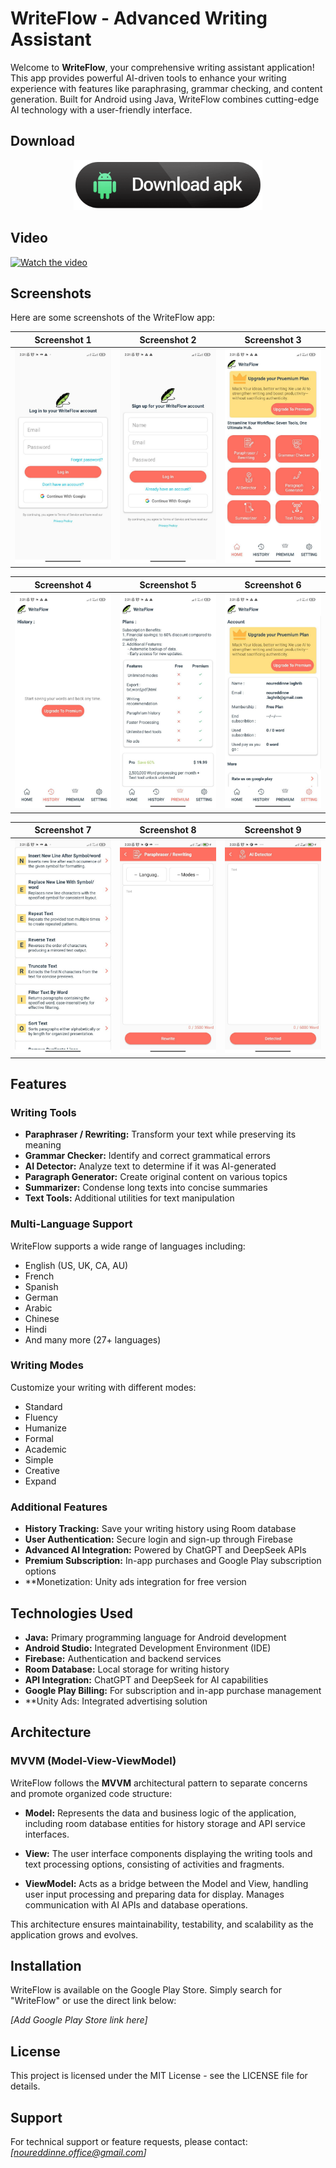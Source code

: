 # WriteFlow - Advanced Writing Assistant

Welcome to **WriteFlow**, your comprehensive writing assistant application! This app provides powerful AI-driven tools to enhance your writing experience with features like paraphrasing, grammar checking, and content generation. Built for Android using Java, WriteFlow combines cutting-edge AI technology with a user-friendly interface.

## Download

<p align="center">
    <a href="https://github.com/noureddinelaghribe/WriteFlow/raw/refs/heads/main/app/release/WriteFlow.apk">
        <img src="https://raw.githubusercontent.com/noureddinelaghribe/WriteFlow/refs/heads/main/download_apk.png" alt="Get it on Google Play" height="80">
    </a>
</p>

## Video 

[![Watch the video](https://img.youtube.com/vi/5kuReJPleKQ/hqdefault.jpg)](https://www.youtube.com/watch?v=5kuReJPleKQ)
                            
                            
## Screenshots

Here are some screenshots of the WriteFlow app:

| Screenshot 1 | Screenshot 2 | Screenshot 3 |
|--------------|--------------|--------------|
| ![Screenshot 1](https://raw.githubusercontent.com/noureddinelaghribe/WriteFlow/refs/heads/main/WriteFlow/photo_2025-03-21_02-33-49%20(2).jpg) | ![Screenshot 2](https://raw.githubusercontent.com/noureddinelaghribe/WriteFlow/refs/heads/main/WriteFlow/photo_2025-03-21_02-33-50.jpg) | ![Screenshot 3](https://raw.githubusercontent.com/noureddinelaghribe/WriteFlow/refs/heads/main/WriteFlow/photo_2025-03-21_17-55-26.jpg) |

| Screenshot 4 | Screenshot 5 | Screenshot 6 |
|--------------|--------------|--------------|
| ![Screenshot 4](https://raw.githubusercontent.com/noureddinelaghribe/WriteFlow/refs/heads/main/WriteFlow/photo_2025-03-21_02-33-51.jpg) | ![Screenshot 5](https://raw.githubusercontent.com/noureddinelaghribe/WriteFlow/refs/heads/main/WriteFlow/photo_2025-03-21_02-33-50%20(3).jpg) | ![Screenshot 6](https://raw.githubusercontent.com/noureddinelaghribe/WriteFlow/refs/heads/main/WriteFlow/photo_2025-03-21_02-33-50%20(2).jpg) |

| Screenshot 7 | Screenshot 8 | Screenshot 9 |
|--------------|--------------|--------------|
| ![Screenshot 7](https://raw.githubusercontent.com/noureddinelaghribe/WriteFlow/refs/heads/main/WriteFlow/photo_2025-03-21_02-33-49.jpg) | ![Screenshot 8](https://raw.githubusercontent.com/noureddinelaghribe/WriteFlow/refs/heads/main/WriteFlow/photo_2025-03-21_02-33-47.jpg) | ![Screenshot 9](https://raw.githubusercontent.com/noureddinelaghribe/WriteFlow/refs/heads/main/WriteFlow/photo_2025-03-21_02-33-48.jpg) |


## Features

### Writing Tools
- **Paraphraser / Rewriting:** Transform your text while preserving its meaning
- **Grammar Checker:** Identify and correct grammatical errors
- **AI Detector:** Analyze text to determine if it was AI-generated
- **Paragraph Generator:** Create original content on various topics
- **Summarizer:** Condense long texts into concise summaries
- **Text Tools:** Additional utilities for text manipulation

### Multi-Language Support
WriteFlow supports a wide range of languages including:
- English (US, UK, CA, AU)
- French
- Spanish
- German
- Arabic
- Chinese
- Hindi
- And many more (27+ languages)

### Writing Modes
Customize your writing with different modes:
- Standard
- Fluency
- Humanize
- Formal
- Academic
- Simple
- Creative
- Expand

### Additional Features
- **History Tracking:** Save your writing history using Room database
- **User Authentication:** Secure login and sign-up through Firebase
- **Advanced AI Integration:** Powered by ChatGPT and DeepSeek APIs
- **Premium Subscription:** In-app purchases and Google Play subscription options
- **Monetization: Unity ads integration for free version

## Technologies Used

- **Java:** Primary programming language for Android development
- **Android Studio:** Integrated Development Environment (IDE)
- **Firebase:** Authentication and backend services
- **Room Database:** Local storage for writing history
- **API Integration:** ChatGPT and DeepSeek for AI capabilities
- **Google Play Billing:** For subscription and in-app purchase management
- **Unity Ads: Integrated advertising solution

## Architecture

### MVVM (Model-View-ViewModel)

WriteFlow follows the **MVVM** architectural pattern to separate concerns and promote organized code structure:

- **Model:** Represents the data and business logic of the application, including room database entities for history storage and API service interfaces.

- **View:** The user interface components displaying the writing tools and text processing options, consisting of activities and fragments.

- **ViewModel:** Acts as a bridge between the Model and View, handling user input processing and preparing data for display. Manages communication with AI APIs and database operations.

This architecture ensures maintainability, testability, and scalability as the application grows and evolves.

## Installation

WriteFlow is available on the Google Play Store. Simply search for "WriteFlow" or use the direct link below:

*[Add Google Play Store link here]*

## License

This project is licensed under the MIT License - see the LICENSE file for details.

## Support

For technical support or feature requests, please contact:
*[noureddinne.office@gmail.com]*

